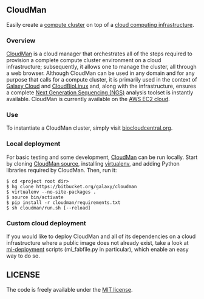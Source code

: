 ## CloudMan

Easily create a [compute cluster][9] on top of a [cloud computing infrastructure][11].

### Overview

[CloudMan][1] is a cloud manager that orchestrates all of the steps required
to provision a complete compute cluster environment on a cloud infrastructure;
subsequently, it allows one to manage the cluster, all through a web 
browser. Although CloudMan can be used in any domain and for any purpose that
calls for a compute cluster, it is primarily used in the context of [Galaxy Cloud][4]
and [CloudBioLinux][5] and, along with the infrastructure, ensures a complete 
[Next Generation Sequencing (NGS)][10] analysis toolset is instantly available.
CloudMan is currently available on the [AWS EC2 cloud][6].

### Use

To instantiate a CloudMan cluster, simply visit [biocloudcentral.org][7].

### Local deployment
For basic testing and some development, [CloudMan][1] can be run locally.
Start by cloning [CloudMan source][3], installing [virtualenv][2], and
adding Python libraries required by CloudMan. Then, run it:

    $ cd <project root dir>
    $ hg clone https://bitbucket.org/galaxy/cloudman
    $ virtualenv --no-site-packages .
    $ source bin/activate
    $ pip install -r cloudman/requirements.txt
    $ sh cloudman/run.sh [--reload]

### Custom cloud deployment
If you would like to deploy CloudMan and all of its dependencies on a cloud
infrastructure where a public image does not already exist, take a look at
[mi-deployment][8] scripts (mi_fabfile.py in particular), which enable an easy
way to do so.

[1]: https://usecloudman.org/
[2]: https://github.com/pypa/virtualenv
[3]: https://bitbucket.org/galaxy/cloudman
[4]: http://www.nature.com/nbt/journal/v29/n11/full/nbt.2028.html
[5]: http://cloudbiolinux.org/
[6]: http://aws.amazon.com/ec2/
[7]: http://biocloudcentral.org/
[8]: https://bitbucket.org/afgane/mi-deployment/
[9]: http://en.wikipedia.org/wiki/Computer_cluster
[10]: http://en.wikipedia.org/wiki/DNA_sequencing
[11]: http://en.wikipedia.org/wiki/Cloud_computing

## LICENSE

The code is freely available under the [MIT license][l1].

[l1]: http://www.opensource.org/licenses/mit-license.html

